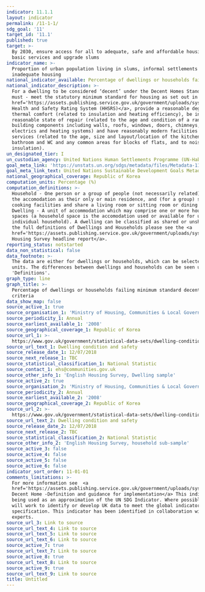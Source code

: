 ```yaml
---
indicator: 11.1.1
layout: indicator
permalink: /11-1-1/
sdg_goal: '11'
target_id: '11.1'
published: true
target: >-
  By 2030, ensure access for all to adequate, safe and affordable housing and
  basic services and upgrade slums
indicator_name: >-
  Proportion of urban population living in slums, informal settlements or
  inadequate housing
national_indicator_available: Percentage of dwellings or households failing the decent homes standard
national_indicator_description: >-
  For a dwelling to be considered ‘decent’ under the Decent Homes Standard it
  must - meet the statutory minimum standard for housing as set out in the <a
  href='https://assets.publishing.service.gov.uk/government/uploads/system/uploads/attachment_data/file/9425/150940.pdf'>Housing
  Health and Safety Rating System (HHSRS)</a>, provide a reasonable degree of
  thermal comfort (related to insulation and heating efficiency), be in a
  reasonable state of repair (related to the age and condition of a range of
  building components including walls, roofs, windows, doors, chimneys,
  electrics and heating systems) and have reasonably modern facilities and
  services (related to the age, size and layout/location of the kitchen,
  bathroom and WC and any common areas for blocks of flats, and to noise
  insulation).
un_designated_tier: I
un_custodian_agency: United Nations Human Settlements Programme (UN-Habitat)
goal_meta_link: 'https://unstats.un.org/sdgs/metadata/files/Metadata-11-01-01.pdf'
goal_meta_link_text: United Nations Sustainable Development Goals Metadata (PDF 93.1 KB)
national_geographical_coverage: Republic of Korea
computation_units: Percentage (%)
computation_definitions: >-
  Household - One person or a group of people (not necessarily related) who have
  the accomodation as their only or main residence, and (for a group) share
  cooking facilities and share a living room or sitting room or dining area.
  Dwelling - A unit of accommodation which may comprise one or more household
  spaces (a household space is the accomodation used or available for use by an
  individual household). A dwelling can be classified as shared or unshared. For
  the full definitions of Dwellings and Households please see the <a
  href='https://assets.publishing.service.gov.uk/government/uploads/system/uploads/attachment_data/file/774820/2017-18_EHS_Headline_Report.pdf'>English
  Housing Survey headline report</a>.
reporting_status: notstarted
data_non_statistical: false
data_footnote: >-
  The data are either for dwellings or households, which can be selected under
  units. The differences between dwellings and households can be seen under
  'Definitions'.
graph_type: line
graph_title: >-
  Percentage of dwellings or households failing minimum standard decent homes
  criteria
data_show_map: false
source_active_1: true
source_organisation_1: 'Ministry of Housing, Communities & Local Government'
source_periodicity_1: Annual
source_earliest_available_1: '2008'
source_geographical_coverage_1: Republic of Korea
source_url_1: >-
  https://www.gov.uk/government/statistical-data-sets/dwelling-condition-and-safety
source_url_text_1: Dwelling condition and safety
source_release_date_1: 12/07/2018
source_next_release_1: TBC
source_statistical_classification_1: National Statistic
source_contact_1: ehs@communities.gov.uk
source_other_info_1: 'English Housing Survey, Dwelling sample'
source_active_2: true
source_organisation_2: 'Ministry of Housing, Communities & Local Government'
source_periodicity_2: Annual
source_earliest_available_2: '2008'
source_geographical_coverage_2: Republic of Korea
source_url_2: >-
  https://www.gov.uk/government/statistical-data-sets/dwelling-condition-and-safety
source_url_text_2: Dwelling condition and safety
source_release_date_2: 12/07/2018
source_next_release_2: TBC
source_statistical_classification_2: National Statistic
source_other_info_2: 'English Housing Survey, household sub-sample'
source_active_3: false
source_active_4: false
source_active_5: false
source_active_6: false
indicator_sort_order: 11-01-01
comments_limitations: >-
  For more information see  <a
  href='https://assets.publishing.service.gov.uk/government/uploads/system/uploads/attachment_data/file/7812/138355.pdf'>A
  Decent Home -Definition and guidance for implementation</a> This indicator is
  being used as an approximation of the UN SDG Indicator. Where possible, we
  will work to identify or develop UK data to meet the global indicator
  specification. This indicator has been identified in collaboration with topic
  experts.
source_url_3: Link to source
source_url_text_4: Link to source
source_url_text_5: Link to source
source_url_text_6: Link to source
source_active_7: true
source_url_text_7: Link to source
source_active_8: true
source_url_text_8: Link to source
source_active_9: true
source_url_text_9: Link to source
title: Untitled
---
```

